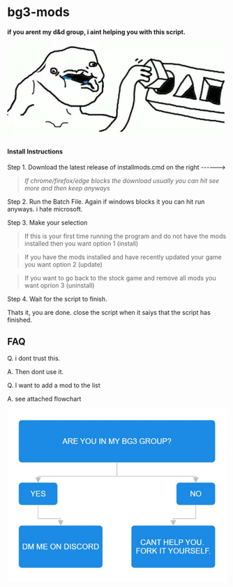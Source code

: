 # bg3-mods

#### if you arent my d&d group, i aint helping you with this script.

![Logo](docs/meme.jpeg)


#### Install Instructions

Step 1. Download the latest release of installmods.cmd on the right ------>
> <i>If chrome/firefox/edge blocks the download usually you can hit see more and then keep anyways</i>

Step 2. Run the Batch File. Again if windows blocks it you can hit run anyways. i hate microsoft.

Step 3. Make your selection

> If this is your first time running the program and do not have the mods installed then you want option 1 (install)

> If you have the mods installed and have recently updated your game you want option 2 (update)

> If you want to go back to the stock game and remove all mods you want oprion 3 (uninstall)

Step 4. Wait for the script to finish.

Thats it, you are done. close the script when it saiys that the script has finished.

## FAQ

Q. i dont trust this.

A. Then dont use it.



Q. I want to add a mod to the list

A. see attached flowchart

![Flowchart](docs/flow.jpeg)


